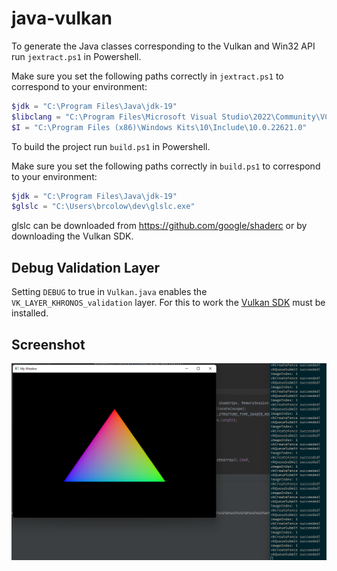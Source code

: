 # java-vulkan

To generate the Java classes corresponding to the Vulkan and Win32 API run `jextract.ps1` in Powershell.

Make sure you set the following paths correctly in `jextract.ps1` to correspond to your environment:

```powershell
$jdk = "C:\Program Files\Java\jdk-19"
$libclang = "C:\Program Files\Microsoft Visual Studio\2022\Community\VC\Tools\Llvm\x64"
$I = "C:\Program Files (x86)\Windows Kits\10\Include\10.0.22621.0"
```

To build the project run `build.ps1` in Powershell.

Make sure you set the following paths correctly in `build.ps1` to correspond to your environment:

```powershell
$jdk = "C:\Program Files\Java\jdk-19"
$glslc = "C:\Users\brcolow\dev\glslc.exe"
```

glslc can be downloaded from https://github.com/google/shaderc or by downloading the Vulkan SDK.

## Debug Validation Layer

Setting `DEBUG` to true in `Vulkan.java` enables the `VK_LAYER_KHRONOS_validation` layer. For this to work the 
[Vulkan SDK](https://vulkan.lunarg.com/sdk/home) must be installed.

## Screenshot

![java-vulkan](/triangle.png?raw=true)
